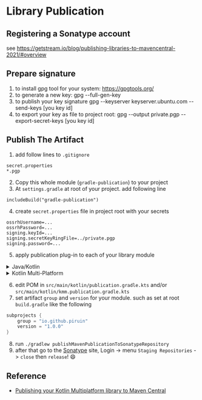 # Library Publication

## Registering a Sonatype account

see https://getstream.io/blog/publishing-libraries-to-mavencentral-2021/#overview

## Prepare signature

1. to install gpg tool for your system: https://gpgtools.org/
2. to generate a new key: gpg --full-gen-key
3. to publish your key signature gpg --keyserver keyserver.ubuntu.com --send-keys [you key id]
4. to export your key as file to project root: gpg --output private.pgp --export-secret-keys [you key id]

## Publish The Artifact

1. add follow lines to `.gitignore`

```
secret.properties
*.pgp
```

2. Copy this whole module (`gradle-publication`) to your project
3. At `settings.gradle` at root of your project. add following line

```
includeBuild("gradle-publication")
```

4. create `secret.properties`  file in project root with your secrets

```
ossrhUsername=...
ossrhPassword=...
signing.keyId=...
signing.secretKeyRingFile=../private.pgp
signing.password=...
```

5. apply publication plug-in to each of your library module

<details>
<summary>Java/Kotlin</summary>

```groovy
plugins {
    id "org.jetbrains.kotlin.jvm" // or "java"
    id "publication"
}
```

</details>
<details>
<summary>Kotlin Multi-Platform</summary>

```groovy
plugins {
    id "org.jetbrains.kotlin.multiplatform"
    id "kmm.publication"
}
```

</details>

6. edit POM in `src/main/kotlin/publication.gradle.kts` and/or `src/main/kotlin/kmm.publication.gradle.kts`
7. set artifact `group` and `version` for your module. such as set at root `build.gradle` like the following

```groovy
subprojects {
    group = "io.github.piruin"
    version = "1.0.0"
}
```

8. run  `./gradlew publishMavenPublicationToSonatypeRepository`
9. after that go to the [Sonatype](https://s01.oss.sonatype.org/#welcome) site, Login -> menu `Staging Repositories`
   -> `close` then `release`! 😄

## Reference

- [Publishing your Kotlin Multiplatform library to Maven Central](https://dev.to/kotlin/how-to-build-and-publish-a-kotlin-multiplatform-library-going-public-4a8k)
